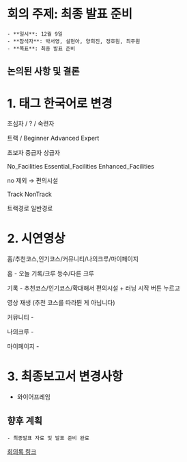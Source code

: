 # 회의 주제: 최종 발표 준비
	- **일시**: 12월 9일
	- **참석자**: 박서영, 설현아, 양희진, 정호원, 최주원
	- **목표**: 최종 발표 준비

## 논의된 사항 및 결론


# 1. 태그 한국어로 변경

초심자 / ? / 숙련자

트랙 / 
Beginner Advanced Expert

초보자 중급자 상급자

No_Facilities  Essential_Facilities Enhanced_Facilities

no 제외 → 편의시설 

Track NonTrack

트랙경로 일반경로

# 2. 시연영상

 홈/추천코스,인기코스/커뮤니티/나의크루/마이페이지

홈 - 오늘 기록/크루 등수/다른 크루

기록 - 추천코스/인기코스/확대해서 편의시설 + 러닝 시작 버튼 누르고

영상 재생 (추천 코스를 따라뛴 게 아닙니다) 

커뮤니티 -

나의크루 - 

마이페이지 -

# 3. 최종보고서 변경사항

- 와이어프레임

## 향후 계획
	- 최종발표 자료 및 발표 준비 완료

[회의록 링크](https://www.notion.so/thisishyeona/23-12-9-157cb0e887f0802a8c69e215f93cae4a?pvs=4)
